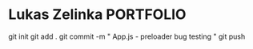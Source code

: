 # Lukas Zelinka PORTFOLIO

git init
git add .
git commit -m " App.js - preloader bug testing "
git push
